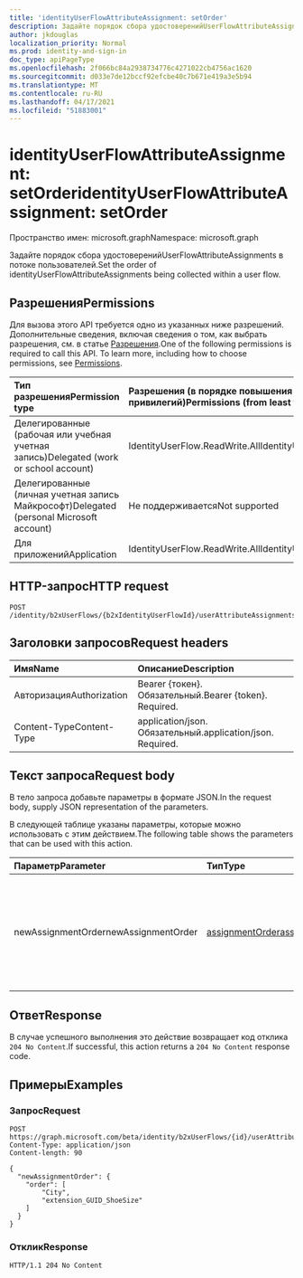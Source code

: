 ```yaml
---
title: 'identityUserFlowAttributeAssignment: setOrder'
description: Задайте порядок сбора удостоверенийUserFlowAttributeAssignments в потоке пользователей.
author: jkdouglas
localization_priority: Normal
ms.prod: identity-and-sign-in
doc_type: apiPageType
ms.openlocfilehash: 2f066bc84a2938734776c4271022cb4756ac1620
ms.sourcegitcommit: d033e7de12bccf92efcbe40c7b671e419a3e5b94
ms.translationtype: MT
ms.contentlocale: ru-RU
ms.lasthandoff: 04/17/2021
ms.locfileid: "51883001"
---
```

# <a name="identityuserflowattributeassignment-setorder"></a><span data-ttu-id="809d0-103">identityUserFlowAttributeAssignment: setOrder</span><span class="sxs-lookup"><span data-stu-id="809d0-103">identityUserFlowAttributeAssignment: setOrder</span></span>

<span data-ttu-id="809d0-104">Пространство имен: microsoft.graph</span><span class="sxs-lookup"><span data-stu-id="809d0-104">Namespace: microsoft.graph</span></span>

<span data-ttu-id="809d0-105">Задайте порядок сбора удостоверенийUserFlowAttributeAssignments в потоке пользователей.</span><span class="sxs-lookup"><span data-stu-id="809d0-105">Set the order of identityUserFlowAttributeAssignments being collected within a user flow.</span></span>

## <a name="permissions"></a><span data-ttu-id="809d0-106">Разрешения</span><span class="sxs-lookup"><span data-stu-id="809d0-106">Permissions</span></span>

<span data-ttu-id="809d0-p101">Для вызова этого API требуется одно из указанных ниже разрешений. Дополнительные сведения, включая сведения о том, как выбрать разрешения, см. в статье [Разрешения](/graph/permissions-reference).</span><span class="sxs-lookup"><span data-stu-id="809d0-p101">One of the following permissions is required to call this API. To learn more, including how to choose permissions, see [Permissions](/graph/permissions-reference).</span></span>

|<span data-ttu-id="809d0-109">Тип разрешения</span><span class="sxs-lookup"><span data-stu-id="809d0-109">Permission type</span></span>|<span data-ttu-id="809d0-110">Разрешения (в порядке повышения привилегий)</span><span class="sxs-lookup"><span data-stu-id="809d0-110">Permissions (from least to most privileged)</span></span>|
|:---|:---|
|<span data-ttu-id="809d0-111">Делегированные (рабочая или учебная учетная запись)</span><span class="sxs-lookup"><span data-stu-id="809d0-111">Delegated (work or school account)</span></span>|<span data-ttu-id="809d0-112">IdentityUserFlow.ReadWrite.All</span><span class="sxs-lookup"><span data-stu-id="809d0-112">IdentityUserFlow.ReadWrite.All</span></span>|
|<span data-ttu-id="809d0-113">Делегированные (личная учетная запись Майкрософт)</span><span class="sxs-lookup"><span data-stu-id="809d0-113">Delegated (personal Microsoft account)</span></span>|<span data-ttu-id="809d0-114">Не поддерживается</span><span class="sxs-lookup"><span data-stu-id="809d0-114">Not supported</span></span>|
|<span data-ttu-id="809d0-115">Для приложений</span><span class="sxs-lookup"><span data-stu-id="809d0-115">Application</span></span>|<span data-ttu-id="809d0-116">IdentityUserFlow.ReadWrite.All</span><span class="sxs-lookup"><span data-stu-id="809d0-116">IdentityUserFlow.ReadWrite.All</span></span>|

## <a name="http-request"></a><span data-ttu-id="809d0-117">HTTP-запрос</span><span class="sxs-lookup"><span data-stu-id="809d0-117">HTTP request</span></span>

<!-- {
  "blockType": "ignored"
}
-->

``` http
POST /identity/b2xUserFlows/{b2xIdentityUserFlowId}/userAttributeAssignments/setOrder
```

## <a name="request-headers"></a><span data-ttu-id="809d0-118">Заголовки запросов</span><span class="sxs-lookup"><span data-stu-id="809d0-118">Request headers</span></span>

|<span data-ttu-id="809d0-119">Имя</span><span class="sxs-lookup"><span data-stu-id="809d0-119">Name</span></span>|<span data-ttu-id="809d0-120">Описание</span><span class="sxs-lookup"><span data-stu-id="809d0-120">Description</span></span>|
|:---|:---|
|<span data-ttu-id="809d0-121">Авторизация</span><span class="sxs-lookup"><span data-stu-id="809d0-121">Authorization</span></span>|<span data-ttu-id="809d0-p102">Bearer {токен}. Обязательный.</span><span class="sxs-lookup"><span data-stu-id="809d0-p102">Bearer {token}. Required.</span></span>|
|<span data-ttu-id="809d0-124">Content-Type</span><span class="sxs-lookup"><span data-stu-id="809d0-124">Content-Type</span></span>|<span data-ttu-id="809d0-p103">application/json. Обязательный.</span><span class="sxs-lookup"><span data-stu-id="809d0-p103">application/json. Required.</span></span>|

## <a name="request-body"></a><span data-ttu-id="809d0-127">Текст запроса</span><span class="sxs-lookup"><span data-stu-id="809d0-127">Request body</span></span>

<span data-ttu-id="809d0-128">В тело запроса добавьте параметры в формате JSON.</span><span class="sxs-lookup"><span data-stu-id="809d0-128">In the request body, supply JSON representation of the parameters.</span></span>

<span data-ttu-id="809d0-129">В следующей таблице указаны параметры, которые можно использовать с этим действием.</span><span class="sxs-lookup"><span data-stu-id="809d0-129">The following table shows the parameters that can be used with this action.</span></span>

|<span data-ttu-id="809d0-130">Параметр</span><span class="sxs-lookup"><span data-stu-id="809d0-130">Parameter</span></span>|<span data-ttu-id="809d0-131">Тип</span><span class="sxs-lookup"><span data-stu-id="809d0-131">Type</span></span>|<span data-ttu-id="809d0-132">Описание</span><span class="sxs-lookup"><span data-stu-id="809d0-132">Description</span></span>|
|:---|:---|:---|
|<span data-ttu-id="809d0-133">newAssignmentOrder</span><span class="sxs-lookup"><span data-stu-id="809d0-133">newAssignmentOrder</span></span>|[<span data-ttu-id="809d0-134">assignmentOrder</span><span class="sxs-lookup"><span data-stu-id="809d0-134">assignmentOrder</span></span>](../resources/assignmentorder.md)|<span data-ttu-id="809d0-135">Используется для определения порядка атрибутов, собираемого в потоке пользователей.</span><span class="sxs-lookup"><span data-stu-id="809d0-135">Used to define the order of the attributes being collected within a user flow.</span></span>|

## <a name="response"></a><span data-ttu-id="809d0-136">Ответ</span><span class="sxs-lookup"><span data-stu-id="809d0-136">Response</span></span>

<span data-ttu-id="809d0-137">В случае успешного выполнения это действие возвращает код отклика `204 No Content`.</span><span class="sxs-lookup"><span data-stu-id="809d0-137">If successful, this action returns a `204 No Content` response code.</span></span>

## <a name="examples"></a><span data-ttu-id="809d0-138">Примеры</span><span class="sxs-lookup"><span data-stu-id="809d0-138">Examples</span></span>

### <a name="request"></a><span data-ttu-id="809d0-139">Запрос</span><span class="sxs-lookup"><span data-stu-id="809d0-139">Request</span></span>

<!-- {
  "blockType": "request",
  "name": "identityuserflowattributeassignment_setorder"
}
-->

``` http
POST https://graph.microsoft.com/beta/identity/b2xUserFlows/{id}/userAttributeAssignments/setOrder
Content-Type: application/json
Content-length: 90

{
  "newAssignmentOrder": {
    "order": [
        "City",
        "extension_GUID_ShoeSize"
    ]
  }
}
```

### <a name="response"></a><span data-ttu-id="809d0-140">Отклик</span><span class="sxs-lookup"><span data-stu-id="809d0-140">Response</span></span>

<!-- {
  "blockType": "response",
  "truncated": true
}
-->

``` http
HTTP/1.1 204 No Content
```
